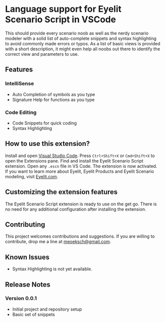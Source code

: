 # Language support for Eyelit Scenario Script in VSCode
This should provide every scenario noob as well as the nerdy scenario modeler with a solid list of auto-complete snippets and syntax highlighting to avoid commonly made errors or typos. As a list of basic views is provided with a short description, it might even help all noobs out there to identify the correct view and parameters to use.

## Features
### IntelliSense
- Auto Completion of symbols as you type
- Signature Help for functions as you type
### Code Editing
- Code Snippets for quick coding
- Syntax Highlighting

## How to use this extension?
Install and open [Visual Studio Code](https://code.visualstudio.com). Press `Ctrl+Shift+X` or `Cmd+Shift+X` to open the Extensions pane. Find and install the Eyelit Scenario Script extension. Open any `.escn` file in VS Code. The extension is now activated.
If you want to learn more about Eyelit, Eyelit Products and Eyelit Scenario modeling, visit [Eyelit.com](https://www.eyelit.com).

## Customizing the extension features
The Eyelit Scenario Script extension is ready to use on the get go. There is no need for any additional configuration after installing the extension.

## Contributing
This project welcomes contributions and suggestions. If you are willing to contribute, drop me a line at [meoeksch@gmail.com](mailto:moekesch@gmail.com).

## Known Issues
- Syntax Highlighting is not yet available.

## Release Notes
### Version 0.0.1
- Initial project and repository setup
- Basic set of snippets
